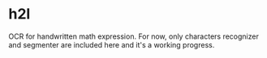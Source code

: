 # h2l
OCR for handwritten math expression.
For now, only characters recognizer and segmenter are included here and it's a
working progress.